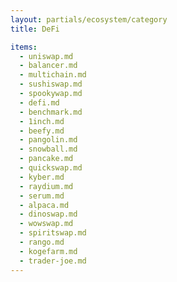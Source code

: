 ```yaml
---
layout: partials/ecosystem/category
title: DeFi

items:
  - uniswap.md
  - balancer.md
  - multichain.md
  - sushiswap.md
  - spookywap.md
  - defi.md
  - benchmark.md
  - 1inch.md
  - beefy.md
  - pangolin.md
  - snowball.md
  - pancake.md
  - quickswap.md
  - kyber.md
  - raydium.md
  - serum.md
  - alpaca.md
  - dinoswap.md
  - wowswap.md
  - spiritswap.md
  - rango.md
  - kogefarm.md
  - trader-joe.md
---
```

